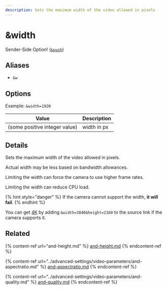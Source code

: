 ```yaml
---
description: Sets the maximum width of the video allowed in pixels
---
```


# \&width

Sender-Side Option! ([`&push`](push.md))

## Aliases

* `&w`

## Options

Example: `&width=1920`

| Value                         | Description |
| ----------------------------- | ----------- |
| (some positive integer value) | width in px |

## Details

Sets the maximum width of the video allowed in pixels.

Actual width may be less based on bandwidth allowances.

Limiting the width can force the camera to use higher frame rates.

Limiting the width can reduce CPU load.

{% hint style="danger" %}
If the camera cannot support the width, **it will fail**.
{% endhint %}

You can get [4K](../guides/how-to-stream-4k-video-using-vdo.ninja.md) by adding `&width=3840&height=2160` to the source link if the camera supports it.

## Related

{% content-ref url="and-height.md" %}
[and-height.md](and-height.md)
{% endcontent-ref %}

{% content-ref url="../advanced-settings/video-parameters/and-aspectratio.md" %}
[and-aspectratio.md](../advanced-settings/video-parameters/and-aspectratio.md)
{% endcontent-ref %}

{% content-ref url="../advanced-settings/video-parameters/and-quality.md" %}
[and-quality.md](../advanced-settings/video-parameters/and-quality.md)
{% endcontent-ref %}
